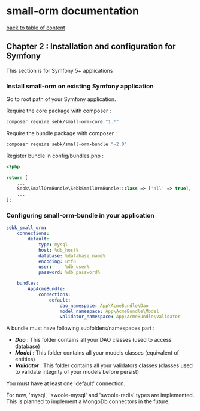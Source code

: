 # small-orm documentation

[back to table of content](table-of-content.md)

## Chapter 2 : Installation and configuration for Symfony

This section is for Symfony 5+ applications

### Install small-orm on existing Symfony application

Go to root path of your Symfony application.

Require the core package with composer :
```bash
composer require sebk/small-orm-core "1.*"
```

Require the bundle package with composer :
```bash
composer require sebk/small-orm-bundle "~2.0"
```

Register bundle in config/bundles.php :
```php
<?php

return [
    ...
    Sebk\SmallOrmBundle\SebkSmallOrmBundle::class => ['all' => true],
    ...
];
```

### Configuring small-orm-bundle in your application

```yaml
sebk_small_orm:
    connections:
        default:
            type: mysql
            host: %db_host%
            database: %database_name%
            encoding: utf8
            user:     %db_user%
            password: %db_password%

    bundles:
        AppAcmeBundle:
            connections:
                default:
                    dao_namespace: App\AcmeBundle\Dao
                    model_namespace: App\AcmeBundle\Model
                    validator_namespace: App\AcmeBundle\Validator
```

A bundle must have following subfolders/namespaces part :
* _**Dao**_ : This folder contains all your DAO classes (used to access database)
* _**Model**_ : This folder contains all your models classes (equivalent of entities)
* _**Validator**_ : This folder contains all your validators classes (classes used to validate integrity of your models before persist)

You must have at least one 'default' connection.

For now, 'mysql', 'swoole-mysql' and 'swoole-redis' types are implemented. This is planned to implement a MongoDb connectors in the future.